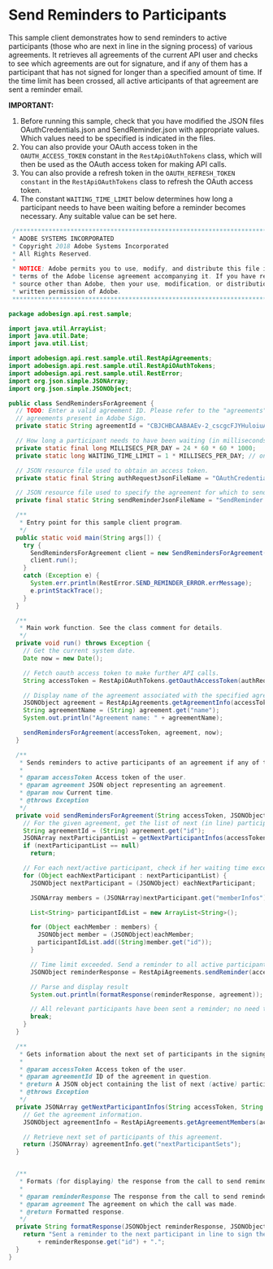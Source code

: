 # Send Reminders to Participants

This sample client demonstrates how to send reminders to active participants (those who are next in line in the signing process) of various agreements. It retrieves all agreements of the current API user and checks to see which agreements are out for signature, and if any of them has a participant that has not signed for longer than a specified amount of time. If the time limit has been crossed, all active articipants of that agreement are sent a reminder email.

**IMPORTANT:**

1. Before running this sample, check that you have modified the JSON files OAuthCredentials.json and SendReminder.json with appropriate values. Which values need to be specified is indicated in the files.
2. You can also provide your OAuth access token in the `OAUTH_ACCESS_TOKEN` constant in the `RestApiOAuthTokens` class, which will then be used as the OAuth access token for making API calls.
3. You can also provide a refresh token in the `OAUTH_REFRESH_TOKEN constant` in the `RestApiOAuthTokens` class to refresh the OAuth access token.
4. The constant `WAITING_TIME_LIMIT` below determines how long a participant needs to have been waiting before a reminder becomes necessary. Any suitable value can be set here.

```java
 /*************************************************************************
 * ADOBE SYSTEMS INCORPORATED
 * Copyright 2018 Adobe Systems Incorporated
 * All Rights Reserved.
 *
 * NOTICE: Adobe permits you to use, modify, and distribute this file in accordance with the
 * terms of the Adobe license agreement accompanying it. If you have received this file from a
 * source other than Adobe, then your use, modification, or distribution of it requires the prior
 * written permission of Adobe.
 **************************************************************************/

package adobesign.api.rest.sample;

import java.util.ArrayList;
import java.util.Date;
import java.util.List;

import adobesign.api.rest.sample.util.RestApiAgreements;
import adobesign.api.rest.sample.util.RestApiOAuthTokens;
import adobesign.api.rest.sample.util.RestError;
import org.json.simple.JSONArray;
import org.json.simple.JSONObject;

public class SendRemindersForAgreement {
  // TODO: Enter a valid agreement ID. Please refer to the "agreements" end-point in the API documentation to learn how to obtain IDs of
  // agreements present in Adobe Sign.
  private static String agreementId = "CBJCHBCAABAAEv-2_cscgcFJYHuloiuAf7eEiQ2WnYbB";

  // How long a participant needs to have been waiting (in milliseconds) before we can send them a reminder.
  private static final long MILLISECS_PER_DAY = 24 * 60 * 60 * 1000;
  private static long WAITING_TIME_LIMIT = 1 * MILLISECS_PER_DAY; // one day

  // JSON resource file used to obtain an access token.
  private static final String authRequestJsonFileName = "OAuthCredentials.json";

  // JSON resource file used to specify the agreement for which to send reminders.
  private final static String sendReminderJsonFileName = "SendReminder.json";

  /**
   * Entry point for this sample client program.
   */
  public static void main(String args[]) {
    try {
      SendRemindersForAgreement client = new SendRemindersForAgreement();
      client.run();
    }
    catch (Exception e) {
      System.err.println(RestError.SEND_REMINDER_ERROR.errMessage);
      e.printStackTrace();
    }
  }

  /**
   * Main work function. See the class comment for details.
   */
  private void run() throws Exception {
    // Get the current system date.
    Date now = new Date();

    // Fetch oauth access token to make further API calls.
    String accessToken = RestApiOAuthTokens.getOauthAccessToken(authRequestJsonFileName);

    // Display name of the agreement associated with the specified agreement ID.
    JSONObject agreement = RestApiAgreements.getAgreementInfo(accessToken, agreementId);
    String agreementName = (String) agreement.get("name");
    System.out.println("Agreement name: " + agreementName);

    sendRemindersForAgreement(accessToken, agreement, now);
  }

  /**
   * Sends reminders to active participants of an agreement if any of them is taking too long to sign.
   *
   * @param accessToken Access token of the user.
   * @param agreement JSON object representing an agreement.
   * @param now Current time.
   * @throws Exception
   */
  private void sendRemindersForAgreement(String accessToken, JSONObject agreement, Date now) throws Exception {
    // For the given agreement, get the list of next (in line) participants.
    String agreementId = (String) agreement.get("id");
    JSONArray nextParticipantList = getNextParticipantInfos(accessToken, agreementId);
    if (nextParticipantList == null)
      return;

    // For each next/active participant, check if her waiting time exceeds the limit and if so send a reminder.
    for (Object eachNextParticipant : nextParticipantList) {
      JSONObject nextParticipant = (JSONObject) eachNextParticipant;

      JSONArray members = (JSONArray)nextParticipant.get("memberInfos");

      List<String> participantIdList = new ArrayList<String>();

      for (Object eachMember : members) {
        JSONObject member = (JSONObject)eachMember;
        participantIdList.add((String)member.get("id"));
      }

      // Time limit exceeded. Send a reminder to all active participants of the agreement.
      JSONObject reminderResponse = RestApiAgreements.sendReminder(accessToken, sendReminderJsonFileName, agreementId, participantIdList);

      // Parse and display result
      System.out.println(formatResponse(reminderResponse, agreement));

      // All relevant participants have been sent a reminder; no need to check remaining participants.
      break;
    }
  }

  /**
   * Gets information about the next set of participants in the signing process of a given agreement.
   *
   * @param accessToken Access token of the user.
   * @param agreementId ID of the agreement in question.
   * @return A JSON object containing the list of next (active) participants of this agreement.
   * @throws Exception
   */
  private JSONArray getNextParticipantInfos(String accessToken, String agreementId) throws Exception {
    // Get the agreement information.
    JSONObject agreementInfo = RestApiAgreements.getAgreementMembers(accessToken, agreementId, true);

    // Retrieve next set of participants of this agreement.
    return (JSONArray) agreementInfo.get("nextParticipantSets");
  }


  /**
   * Formats (for displaying) the response from the call to send reminders.
   *
   * @param reminderResponse The response from the call to send reminders.
   * @param agreement The agreement on which the call was made.
   * @return Formatted response.
   */
  private String formatResponse(JSONObject reminderResponse, JSONObject agreement) {
    return "Sent a reminder to the next participant in line to sign the agreement '" + agreement.get("name") + "'. Result: "
        + reminderResponse.get("id") + ".";
  }
}
```